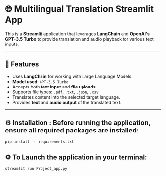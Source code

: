 # 🌐 Multilingual Translation Streamlit App

This is a **Streamlit** application that leverages **LangChain** and **OpenAI's GPT-3.5 Turbo** to provide translation and audio playback for various text inputs.

---

## 🧠 Features

- Uses **LangChain** for working with Large Language Models.
- **Model used**: `GPT-3.5 Turbo`
- Accepts both **text input** and **file uploads**.
- Supports file types: `.pdf`, `.txt`, `.json`, `.csv`
- Translates content into the selected target language.
- Provides **text** and **audio output** of the translated text.

---

## ⚙️ Installation : Before running the application, ensure all required packages are installed:

```bash
pip install -r requirements.txt
```
## ⚙️ To Launch the application in your terminal:

```bash
streamlit run Project_app.py